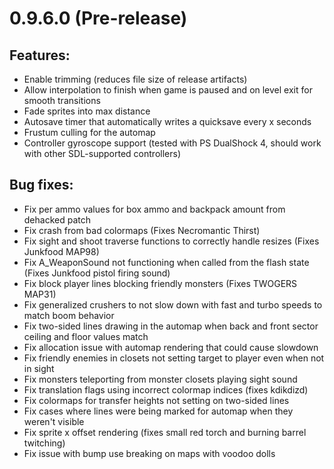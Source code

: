 # 0.9.6.0 (Pre-release)

## Features:
  - Enable trimming (reduces file size of release artifacts)
  - Allow interpolation to finish when game is paused and on level exit for smooth transitions
  - Fade sprites into max distance
  - Autosave timer that automatically writes a quicksave every x seconds
  - Frustum culling for the automap
  - Controller gyroscope support (tested with PS DualShock 4, should work with other SDL-supported controllers)

## Bug fixes:
  - Fix per ammo values for box ammo and backpack amount from dehacked patch
  - Fix crash from bad colormaps (Fixes Necromantic Thirst)
  - Fix sight and shoot traverse functions to correctly handle resizes (Fixes Junkfood MAP98)
  - Fix A_WeaponSound not functioning when called from the flash state (Fixes Junkfood pistol firing sound)
  - Fix block player lines blocking friendly monsters (Fixes TWOGERS MAP31)
  - Fix generalized crushers to not slow down with fast and turbo speeds to match boom behavior
  - Fix two-sided lines drawing in the automap when back and front sector ceiling and floor values match
  - Fix allocation issue with automap rendering that could cause slowdown
  - Fix friendly enemies in closets not setting target to player even when not in sight
  - Fix monsters teleporting from monster closets playing sight sound
  - Fix translation flags using incorrect colormap indices (fixes kdikdizd)
  - Fix colormaps for transfer heights not setting on two-sided lines
  - Fix cases where lines were being marked for automap when they weren't visible
  - Fix sprite x offset rendering (fixes small red torch and burning barrel twitching)
  - Fix issue with bump use breaking on maps with voodoo dolls

